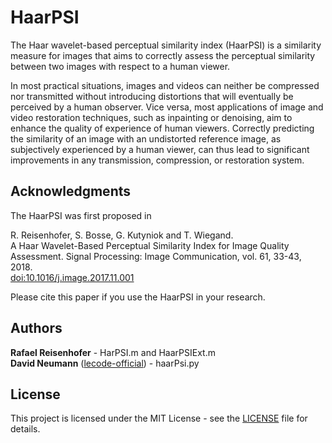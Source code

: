 # HaarPSI
The Haar wavelet-based perceptual similarity index (HaarPSI) is a similarity measure for images that aims to correctly assess the perceptual similarity between two images with respect to a human viewer.

In most practical situations, images and videos can neither be compressed nor transmitted without introducing distortions that will eventually be perceived by a human observer. Vice versa, most applications of image and video restoration techniques, such as inpainting or denoising, aim to enhance the quality of experience of human viewers. Correctly predicting the similarity of an image with an undistorted reference image, as subjectively experienced by a human viewer, can thus lead to significant improvements in any transmission, compression, or restoration system.

## Acknowledgments

The HaarPSI was first proposed in 

R. Reisenhofer, S. Bosse, G. Kutyniok and T. Wiegand.  
A Haar Wavelet-Based Perceptual Similarity Index for Image Quality Assessment. 
Signal Processing: Image Communication, vol. 61, 33-43, 2018.  
<a href="https://doi.org/10.1016/j.image.2017.11.001">doi:10.1016/j.image.2017.11.001</a>

Please cite this paper if you use the HaarPSI in your research.

## Authors

**Rafael Reisenhofer** - HarPSI.m and HaarPSIExt.m  
**David Neumann** ([lecode-official](https://github.com/lecode-official)) - haarPsi.py 

## License

This project is licensed under the MIT License - see the [LICENSE](LICENSE) file for details.
